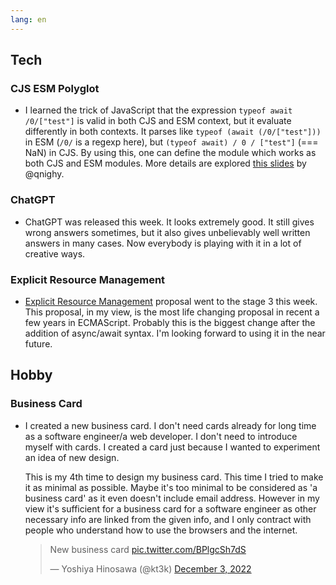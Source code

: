 ```yaml
---
lang: en
---
```


## Tech

### CJS ESM Polyglot

- I learned the trick of JavaScript that the expression `typeof await /0/["test"]` is valid in both CJS and ESM context, but it evaluate differently in both contexts. It parses like `typeof (await (/0/["test"]))` in ESM (`/0/` is a regexp here), but `(typeof await) / 0 / ["test"]` (=== NaN) in CJS. By using this, one can define the module which works as both CJS and ESM modules. More details are explored [this slides](https://speakerdeck.com/qnighy/hands-on-native-esm-at-jsconf-jp-2022?slide=170) by @qnighy.

### ChatGPT

- ChatGPT was released this week. It looks extremely good. It still gives wrong answers sometimes, but it also gives unbelievably well written answers in many cases. Now everybody is playing with it in a lot of creative ways.

### Explicit Resource Management

- [Explicit Resource Management](https://github.com/tc39/proposal-explicit-resource-management) proposal went to the stage 3 this week. This proposal, in my view, is the most life changing proposal in recent a few years in ECMAScript. Probably this is the biggest change after the addition of async/await syntax. I'm looking forward to using it in the near future.

## Hobby

### Business Card

- I created a new business card. I don't need cards already for long time as a software engineer/a web developer. I don't need to introduce myself with cards. I created a card just because I wanted to experiment an idea of new design.

  This is my 4th time to design my business card. This time I tried to make it as minimal as possible. Maybe it's too minimal to be considered as 'a business card' as it even doesn't include email address. However in my view it's sufficient for a business card for a software engineer as other necessary info are linked from the given info, and I only contract with people who understand how to use the browsers and the internet.

  <blockquote class="twitter-tweet"><p lang="en" dir="ltr">New business card <a href="https://t.co/BPlgcSh7dS">pic.twitter.com/BPlgcSh7dS</a></p>&mdash; Yoshiya Hinosawa (@kt3k) <a href="https://twitter.com/kt3k/status/1598872717163630592?ref_src=twsrc%5Etfw">December 3, 2022</a></blockquote> <script async src="https://platform.twitter.com/widgets.js" charset="utf-8"></script>
